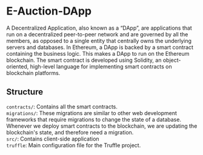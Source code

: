 # E-Auction-DApp

A Decentralized Application, also known as a “DApp”, are applications that run on a decentralized peer-to-peer network and are governed by all the members, as opposed to a single entity that centrally owns the underlying servers and databases. In Ethereum, a DApp is backed by a smart contract containing the business logic. This makes a DApp to run on the Ethereum blockchain. The smart contract is developed using Solidity, an object-oriented, high-level language for implementing smart contracts on blockchain platforms.

## Structure

```contracts/```: Contains all the smart contracts.<br>
```migrations/```: These migrations are similar to other web development frameworks that require migrations to change the state of a database. Whenever we deploy smart contracts to the blockchain, we are updating the blockchain's state, and therefore need a migration.<br>
```src/```: Contains client-side application<br>
```truffle```: Main configuration file for the Truffle project.
